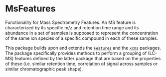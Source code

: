 # MsFeatures

Functionality for Mass Spectrometry Features. An MS feature is characterized by
its specific m/z and retention time range and its abundance in a set of samples
is supposed to represent the concentration of the same ion species of a specific
compound in each of these samples.

This package builds upon and extends the
[`Features`](https://github.com/RforMassSpectrometry/Features) and the
[`xcms`](https://github.com/sneumann/xcms) packages. The package specifically
provides methods to perform a grouping of (LC-MS) features defined by the latter
package that are based on the properties of these (i.e. similar retention time,
correlation of signal across samples or similar chromatographic peak shape).

